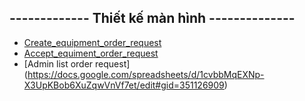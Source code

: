 ## ------------- Thiết kế màn hình --------------
- [Create_equipment_order_request](https://docs.google.com/spreadsheets/d/1-_HMGi71tJPAhgnOj6K278vQpb5moDq4/edit#gid=731931977)
- [Accept_equiment_order_request](https://docs.google.com/spreadsheets/d/1vh--lf-QpKY6Tw4MvsIHFPQv2kw6cA_e/edit#gid=2126182104)
- [Admin list order request] (https://docs.google.com/spreadsheets/d/1cvbbMqEXNp-X3UpKBob6XuZqwVnVf7et/edit#gid=351126909)
